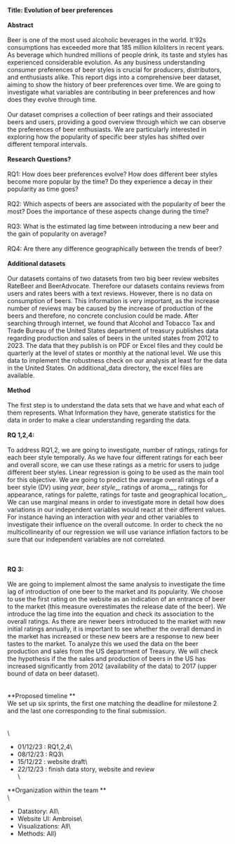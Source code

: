 
**Title: Evolution of beer preferences**\
\
**Abstract**\
\
Beer is one of the most used alcoholic beverages in the world. It\'92s consumptions has exceeded more that 185 million kiloliters in recent years. As beverage which hundred millions of people drink, its taste and styles has experienced considerable evolution. As any business understanding consumer preferences of beer styles is crucial for producers, distributors, and enthusiasts alike. This report digs into a comprehensive beer dataset, aiming to show the history of beer preferences over time. We are going to investigate what variables are contributing in beer preferences and how does they evolve through time.\
\
Our dataset comprises a collection of beer ratings and their associated beers and users, providing a good overview through which we can observe the preferences of beer enthusiasts. We are particularly interested in exploring how the popularity of specific beer styles has shifted over different temporal intervals.\
\
**Research Questions?**\
\
RQ1: How does beer preferences evolve? How does different beer styles become more popular by the time? Do they experience a decay in their popularity as time goes?\
\
RQ2: Which aspects of beers are associated with the popularity of beer the most? Does the importance of these aspects change during the time?\
\
RQ3: What is the estimated lag time between introducing a new beer and the gain of popularity on average?\
\
RQ4: Are there any difference geographically between the trends of beer?\
\
**Additional datasets**\
\
Our datasets contains of two datasets from two big beer review websites RateBeer and BeerAdvocate. Therefore our datasets contains reviews from users and rates beers with a text reviews. However, there is no data on consumption of beers. This information is very important, as the increase number of reviews may be caused by the increase of production of the beers and therefore, no concrete conclusion could be made. After searching through internet, we found that Alcohol and Tobacco Tax and Trade Bureau of the United States department of treasury publishes data regarding production and sales of beers in the united states from 2012 to 2023. The data that they publish is on PDF or Excel files and they could be quarterly at the level of states or monthly at the national level. We use this data to implement the robustness check on our analysis at least for the data in the United States. On additional_data directory, the excel files are available. \
\
**Method**\
\
The first step is to understand the data sets that we have and what each of them represents. What Information they have, generate statistics for the data in order to make a clear understanding regarding the data. \
\
**RQ 1,2,4:**\
\
To address RQ1,2, we are going to investigate, number of ratings, ratings for each beer style temporally. As we have four different ratings for each beer and overall score, we can use these ratings as a metric for users to judge different beer styles. Linear regression is going to be used as the main tool for this objective. We are going to predict the average overall ratings of a beer style (DV) using _year_, _beer_ _style_,_ ratings of aroma_,_ ratings for appearance, ratings for palette, ratings for taste and geographical location_. We can use marginal means in order to investigate more in detail how does variations in our independent variables would react at their different values. For instance having an interaction with _year_ and other variables to investigate their influence on the overall outcome. In order to check the no multicollinearity of our regression we will use variance inflation factors to be sure that our independent variables are not correlated.\
\
 \
\
**RQ 3:**\
\
We are going to implement almost the same analysis to investigate the time lag of introduction of one beer to the market and its popularity. We choose to use the first rating on the website as an indication of an entrance of beer to the market (this measure overestimates the release date of the beer). We introduce the lag time into the equation and check its association to the overall ratings. As there are newer beers introduced to the market with new initial ratings annually, it is important to see whether the overall demand in the market has increased or these new beers are a response to new beer tastes to the market. To analyze this we used the data on the beer production and sales from the US department of Treasury. We will check the hypothesis if the the sales and production of beers in the US has increased significantly from 2012 (availability of the data) to 2017 (upper bound of data on beer dataset).\
\
\
**Proposed timeline **
\
We set up six sprints, the first one matching the deadline for milestone 2 and the last one corresponding to the final submission.\
\
\
\
* 01/12/23 : RQ1,2,4\
* 08/12/23 : RQ3\
* 15/12/22 : website draft\
* 22/12/23 : finish data story, website and review\
\

**Organization within the team **\
\
* Datastory: All\
* Website UI: Ambroise\
* Visualizations: All\
* Methods: All}
